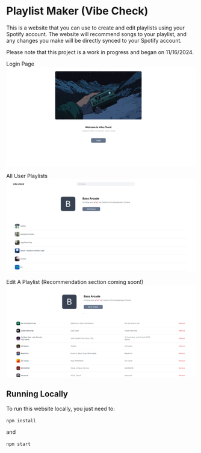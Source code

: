 # Playlist Maker (Vibe Check)

This is a website that you can use to create and edit playlists using your Spotify account. The website will recommend songs to your playlist, and any changes you make will be directly synced to your Spotify account.

Please note that this project is a work in progress and began on 11/16/2024.

Login Page
![](./src/assets/preview-login.png)

All User Playlists
![](./src/assets/preview-2.png)

Edit A Playlist (Recommendation section coming soon!)
![](./src/assets/preview-3.png)

## Running Locally

To run this website locally, you just need to:

```npm install```

and

```npm start```


